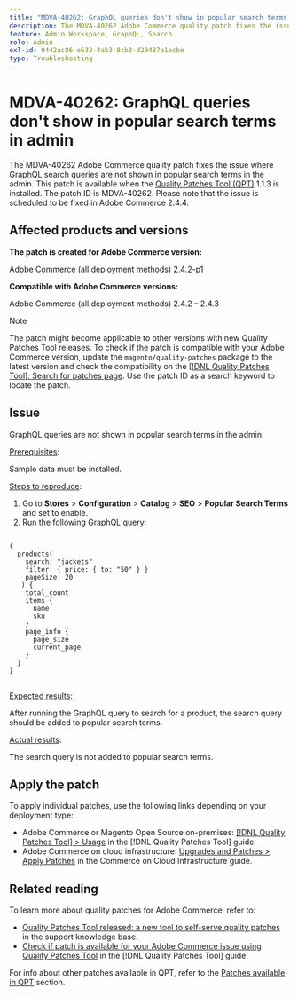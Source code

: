 ```yaml
---
title: "MDVA-40262: GraphQL queries don't show in popular search terms in admin"
description: The MDVA-40262 Adobe Commerce quality patch fixes the issue where GraphQL search queries are not shown in popular search terms in the admin. This patch is available when the [Quality Patches Tool (QPT)](https://experienceleague.adobe.com/en/docs/commerce-operations/tools/quality-patches-tool/quality-patches-tool-to-self-serve-quality-patches) 1.1.3 is installed. The patch ID is MDVA-40262. Please note that the issue is scheduled to be fixed in Adobe Commerce 2.4.4.
feature: Admin Workspace, GraphQL, Search
role: Admin
exl-id: 9442ac86-e632-4ab3-8cb3-d29487a1ecbe
type: Troubleshooting
---
```

# MDVA-40262: GraphQL queries don't show in popular search terms in admin

The MDVA-40262 Adobe Commerce quality patch fixes the issue where GraphQL search queries are not shown in popular search terms in the admin. This patch is available when the [Quality Patches Tool (QPT)](https://experienceleague.adobe.com/en/docs/commerce-operations/tools/quality-patches-tool/quality-patches-tool-to-self-serve-quality-patches) 1.1.3 is installed. The patch ID is MDVA-40262. Please note that the issue is scheduled to be fixed in Adobe Commerce 2.4.4.

## Affected products and versions

**The patch is created for Adobe Commerce version:**

Adobe Commerce (all deployment methods) 2.4.2-p1

**Compatible with Adobe Commerce versions:**

Adobe Commerce (all deployment methods) 2.4.2 &ndash;  2.4.3

>[!NOTE]
>
>The patch might become applicable to other versions with new Quality Patches Tool releases. To check if the patch is compatible with your Adobe Commerce version, update the `magento/quality-patches` package to the latest version and check the compatibility on the [[!DNL Quality Patches Tool]: Search for patches page](https://experienceleague.adobe.com/en/docs/commerce-operations/tools/quality-patches-tool/quality-patches-tool-to-self-serve-quality-patches). Use the patch ID as a search keyword to locate the patch.

## Issue

GraphQL queries are not shown in popular search terms in the admin.

<u>Prerequisites</u>:

Sample data must be installed.

<u>Steps to reproduce</u>:

1. Go to **Stores** > **Configuration** > **Catalog** > **SEO** > **Popular Search Terms** and set to enable.
1. Run the following GraphQL query:

<pre>
<code class="language-graphql">
{
  products(
    search: "jackets"
    filter: { price: { to: "50" } }
    pageSize: 20
   ) {
    total_count
    items {
      name
      sku
    }
    page_info {
      page_size
      current_page
    }
  }
}
</code>
</pre>

<u>Expected results</u>:

After running the GraphQL query to search for a product, the search query should be added to popular search terms.

<u>Actual results</u>:

The search query is not added to popular search terms.

## Apply the patch

To apply individual patches, use the following links depending on your deployment type:

* Adobe Commerce or Magento Open Source on-premises: [[!DNL Quality Patches Tool] > Usage](/help/tools/quality-patches-tool/usage.md) in the [!DNL Quality Patches Tool] guide.
* Adobe Commerce on cloud infrastructure: [Upgrades and Patches > Apply Patches](https://experienceleague.adobe.com/docs/commerce-cloud-service/user-guide/develop/upgrade/apply-patches.html) in the Commerce on Cloud Infrastructure guide.

## Related reading

To learn more about quality patches for Adobe Commerce, refer to:

* [Quality Patches Tool released: a new tool to self-serve quality patches](https://experienceleague.adobe.com/en/docs/commerce-operations/tools/quality-patches-tool/quality-patches-tool-to-self-serve-quality-patches) in the support knowledge base.
* [Check if patch is available for your Adobe Commerce issue using Quality Patches Tool](/help/tools/quality-patches-tool/patches-available-in-qpt/check-patch-for-magento-issue-with-magento-quality-patches.md) in the [!DNL Quality Patches Tool] guide.

For info about other patches available in QPT, refer to the [Patches available in QPT](https://experienceleague.adobe.com/tools/commerce-quality-patches/index.html) section.
